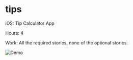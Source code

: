 tips
====

iOS: Tip Calculator App

Hours: 4

Work: All the required stories, none of the optional stories.

![Demo](https://raw.github.com/mgoenka/iOS-TipCalculator/master/Demo.gif)
